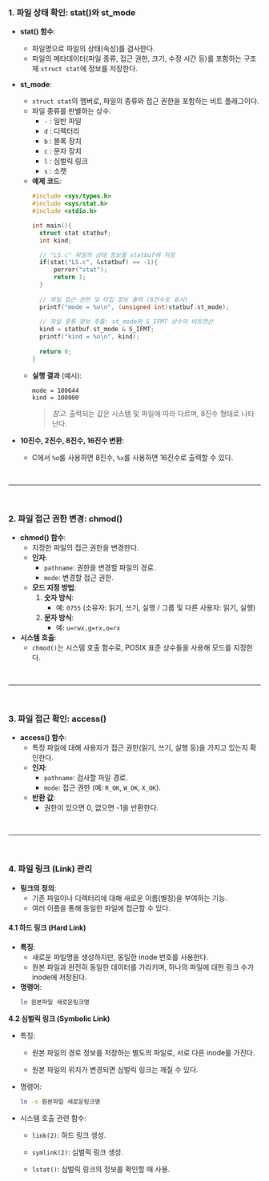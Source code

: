 ### 1. 파일 상태 확인: stat()와 st_mode
- **stat() 함수**:  
  - 파일명으로 파일의 상태(속성)를 검사한다.
  - 파일의 메타데이터(파일 종류, 접근 권한, 크기, 수정 시간 등)를 포함하는 구조체 `struct stat`에 정보를 저장한다.
  
- **st_mode**:  
  - `struct stat`의 멤버로, 파일의 종류와 접근 권한을 포함하는 비트 플래그이다.
  - 파일 종류를 판별하는 상수:
    - `-` : 일반 파일
    - `d` : 디렉터리
    - `b` : 블록 장치
    - `c` : 문자 장치
    - `l` : 심벌릭 링크
    - `s` : 소켓
  - **예제 코드**:
    ```c
    #include <sys/types.h>
    #include <sys/stat.h>
    #include <stdio.h>

    int main(){
      struct stat statbuf;
      int kind;

      // "LS.c" 파일의 상태 정보를 statbuf에 저장
      if(stat("LS.c", &statbuf) == -1){
          perror("stat");
          return 1;
      }
      
      // 파일 접근 권한 및 타입 정보 출력 (8진수로 표시)
      printf("mode = %o\n", (unsigned int)statbuf.st_mode);
      
      // 파일 종류 정보 추출: st_mode와 S_IFMT 상수의 비트연산
      kind = statbuf.st_mode & S_IFMT;
      printf("kind = %o\n", kind);
      
      return 0;
    }
    ```
  - **실행 결과** (예시):  
    ```
    mode = 100644
    kind = 100000
    ```
    > *참고*: 출력되는 값은 시스템 및 파일에 따라 다르며, 8진수 형태로 나타난다.

- **10진수, 2진수, 8진수, 16진수 변환**:  
  - C에서 `%o`를 사용하면 8진수, `%x`를 사용하면 16진수로 출력할 수 있다.

<br>
<hr>
<br>

### 2. 파일 접근 권한 변경: chmod()
- **chmod() 함수**:  
  - 지정한 파일의 접근 권한을 변경한다.
  - **인자**:  
    - `pathname`: 권한을 변경할 파일의 경로.
    - `mode`: 변경할 접근 권한.  
  - **모드 지정 방법**:
    1. **숫자 방식**:  
       - 예: `0755` (소유자: 읽기, 쓰기, 실행 / 그룹 및 다른 사용자: 읽기, 실행)
    2. **문자 방식**:  
       - 예: `u=rwx,g=rx,o=rx`
- **시스템 호출**:  
  - `chmod()`는 시스템 호출 함수로, POSIX 표준 상수들을 사용해 모드를 지정한다.

<br>
<hr>
<br>

### 3. 파일 접근 확인: access()
- **access() 함수**:  
  - 특정 파일에 대해 사용자가 접근 권한(읽기, 쓰기, 실행 등)을 가지고 있는지 확인한다.
  - **인자**:
    - `pathname`: 검사할 파일 경로.
    - `mode`: 접근 권한 (예: `R_OK`, `W_OK`, `X_OK`).
  - **반환 값**:  
    - 권한이 있으면 0, 없으면 -1을 반환한다.

<br>
<hr>
<br>

### 4. 파일 링크 (Link) 관리
- **링크의 정의**:  
  - 기존 파일이나 디렉터리에 대해 새로운 이름(별칭)을 부여하는 기능.
  - 여러 이름을 통해 동일한 파일에 접근할 수 있다.

#### 4.1 하드 링크 (Hard Link)
- **특징**:  
  - 새로운 파일명을 생성하지만, 동일한 inode 번호를 사용한다.
  - 원본 파일과 완전히 동일한 데이터를 가리키며, 하나의 파일에 대한 링크 수가 inode에 저장된다.
- **명령어**:  
  ```bash
  ln 원본파일 새로운링크명
**4.2 심벌릭 링크 (Symbolic Link)**
- 특징:

  -   원본 파일의 경로 정보를 저장하는 별도의 파일로, 서로 다른 inode를 가진다.

    -   원본 파일의 위치가 변경되면 심벌릭 링크는 깨질 수 있다.

- 명령어:
    ```bash
    ln -s 원본파일 새로운링크명
    ```

- 시스템 호출 관련 함수:

    - `link(2)`: 하드 링크 생성.

    - `symlink(2)`: 심벌릭 링크 생성.

  -   `lstat()`: 심벌릭 링크의 정보를 확인할 때 사용.

